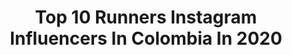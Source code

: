 ---
title: Top 10 Runners Instagram Influencers In Colombia In 2020
description: >-
  Find top runners Instagram influencers in Colombia in 2020. Most popular hashtags: #instagood #smile #colombia #picoftheday.
platform: Instagram
profiles:
  - username: "danielmendezmu"
    fullname: >-
      Daniel Mendez
    location: "Colombia"
    followers: 181442
    engagement: 113
    commentsToLikes: 0.175841
    avatar: "https://scontent-lhr8-1.cdninstagram.com/v/t51.2885-19/s320x320/16788502_390663517975192_563559310496366592_a.jpg?_nc_ht=scontent-lhr8-1.cdninstagram.com&_nc_ohc=HZzp7kQ2lcwAX9MVvMk&oh=c5a8efbd18f2a341a5c57c0b1ae47e41&oe=5EBA52AB"
    verified: false
    hashtags: "#playalimpiacocosette, #boostnight, #1por100, #100por1"
  - username: "lauraolayam"
    fullname: >-
      Laura Olaya
    location: "Colombia"
    followers: 19068
    engagement: 242
    commentsToLikes: 0.057689
    avatar: "https://scontent-lhr8-1.cdninstagram.com/v/t51.2885-19/s320x320/88974335_642550603239694_2121147020210077696_n.jpg?_nc_ht=scontent-lhr8-1.cdninstagram.com&_nc_ohc=vlEkReHvYtUAX9NfIom&oh=24fedb548e7fb18d3a7349565a2a4a36&oe=5EBC2AF7"
    verified: false
    hashtags: "#picoftheday, #love, #amazing, #landscape"
  - username: "ogualteros"
    fullname: >-
      🎻Olga Gualteros🎻
    location: "Colombia"
    followers: 6482
    engagement: 548
    commentsToLikes: 0.051460
    avatar: "https://scontent-lhr8-1.cdninstagram.com/v/t51.2885-19/s320x320/83794895_181924029749954_6288168825305169920_n.jpg?_nc_ht=scontent-lhr8-1.cdninstagram.com&_nc_ohc=QteNpt-GE2sAX8ZbJ1X&oh=21d48c0c660ba1d96607099735ac5243&oe=5EBC6232"
    verified: false
    hashtags: "#mylife, #thanksgod, #sanvalentin, #quedateentucasa"
  - username: "jesusbarrios12"
    fullname: >-
      Jesús Barrios
    location: "Colombia"
    followers: 12916
    engagement: 385
    commentsToLikes: 0.035171
    avatar: "https://scontent-lhr8-1.cdninstagram.com/v/t51.2885-19/s320x320/92692081_234643310977879_2584709982997970944_n.jpg?_nc_ht=scontent-lhr8-1.cdninstagram.com&_nc_ohc=spyaCYidxvkAX-5tpJg&oh=6229a4795b2e64103aeaa31c1e0c5d26&oe=5EBB99E2"
    verified: false
    hashtags: "#maratonista, #mihadamadrina, #fotografia, #dise"
  - username: "leonardoc01"
    fullname: >-
      Leonardo Carrero
    location: "Colombia"
    followers: 16286
    engagement: 645
    commentsToLikes: 0.021550
    avatar: "https://scontent-ams4-1.cdninstagram.com/v/t51.2885-19/s320x320/89933832_1458869354272716_3772327809674903552_n.jpg?_nc_ht=scontent-ams4-1.cdninstagram.com&_nc_ohc=PiP-5i4qUO0AX8aaVdf&oh=1dc1403f88c94772605d33eb2e2b594b&oe=5EBC23F0"
    verified: false
    hashtags: "#setumismo, #familia, #naturaleza, #bouge"
  - username: "gatoderisa"
    fullname: >-
      Jonathan Gato
    location: "Colombia"
    followers: 41979
    engagement: 470
    commentsToLikes: 0.042335
    avatar: "https://scontent-ams4-1.cdninstagram.com/v/t51.2885-19/s320x320/35166329_239558096810157_7365852475800158208_n.jpg?_nc_ht=scontent-ams4-1.cdninstagram.com&_nc_ohc=ABE0hBAp-wQAX_BhTEt&oh=a3f9a5dbd13080fa76448a042cdb27e8&oe=5EBA564B"
    verified: false
    hashtags: "#gato, #freddiemercury, #world, #colours"
  - username: "cindynordmann"
    fullname: >-
      ᑕIᑎᗪY ᑎOᖇᗪᗰᗩᑎᑎ ᗩᖇIᗩᔕ
    location: "Colombia"
    followers: 24959
    engagement: 386
    commentsToLikes: 0.005724
    avatar: "https://scontent-lht6-1.cdninstagram.com/v/t51.2885-19/s320x320/74609539_428167457842794_42523534894825472_n.jpg?_nc_ht=scontent-lht6-1.cdninstagram.com&_nc_ohc=Njx9ZDiWO38AX_Q8SuO&oh=de1bfa53ec403c813ae55a2079b57c35&oe=5EB59420"
    verified: false
    hashtags: "#pomeranialovers, #tiari, #girlyougo, #pom"
  - username: "diegosantoscaballero"
    fullname: >-
      DiegoASantos
    location: "Colombia"
    followers: 40751
    engagement: 377
    commentsToLikes: 0.077174
    avatar: "https://scontent-ams4-1.cdninstagram.com/v/t51.2885-19/s320x320/81923596_216889362787242_8910782341366939648_n.jpg?_nc_ht=scontent-ams4-1.cdninstagram.com&_nc_ohc=BiQ5OO-73DsAX_kotDO&oh=d57ca29c241b904af80922cbbc93915c&oe=5EB89C8D"
    verified: true
    hashtags: "#covid, #242rocksmedia, #coronavirus, #matrimoniosfelices"
  - username: "santiagoherediao"
    fullname: >-
      Santiago Heredia 🐺
    location: "Colombia"
    followers: 16532
    engagement: 159
    commentsToLikes: 0.033649
    avatar: "https://scontent-ams4-1.cdninstagram.com/v/t51.2885-19/s320x320/80132635_615022279041775_1388826045083287552_n.jpg?_nc_ht=scontent-ams4-1.cdninstagram.com&_nc_ohc=S9BxWdSle9EAX-gJRlQ&oh=01163c7a2303ef440fd4bd15d6d858e7&oe=5EB7E864"
    verified: false
    hashtags: "#enjoy, #instasports, #sunday, #uarush"
  - username: "franciscoescobarofficial"
    fullname: >-
      Francisco Escobar
    location: "Colombia"
    followers: 45505
    engagement: 585
    commentsToLikes: 0.019690
    avatar: "https://scontent-ams4-1.cdninstagram.com/v/t51.2885-19/s320x320/29415508_537444006637910_3934854616310611968_n.jpg?_nc_ht=scontent-ams4-1.cdninstagram.com&_nc_ohc=JIZQP3CVwE4AX9Pw_dI&oh=91c7661ba94f87af2dfce3baaa33c125&oe=5EB81FD5"
    verified: false
    hashtags: "#vibes, #doitathome, #backatit, #beenlong"
---